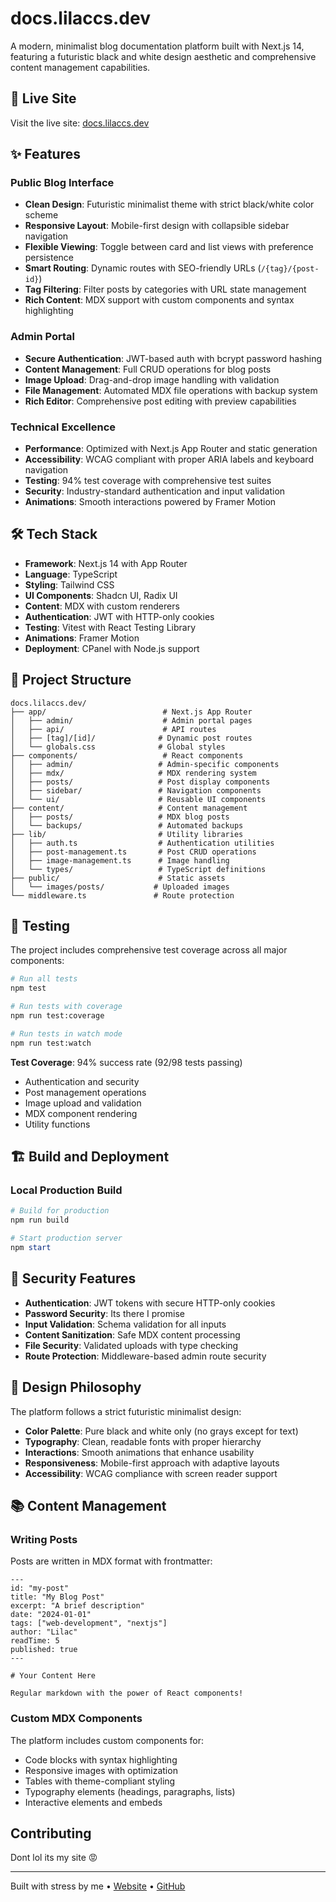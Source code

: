 # docs.lilaccs.dev

A modern, minimalist blog documentation platform built with Next.js 14, featuring a futuristic black and white design aesthetic and comprehensive content management capabilities.

## 🚀 Live Site

Visit the live site: [docs.lilaccs.dev](https://docs.lilaccs.dev)

## ✨ Features

### Public Blog Interface
- **Clean Design**: Futuristic minimalist theme with strict black/white color scheme
- **Responsive Layout**: Mobile-first design with collapsible sidebar navigation
- **Flexible Viewing**: Toggle between card and list views with preference persistence
- **Smart Routing**: Dynamic routes with SEO-friendly URLs (`/{tag}/{post-id}`)
- **Tag Filtering**: Filter posts by categories with URL state management
- **Rich Content**: MDX support with custom components and syntax highlighting

### Admin Portal
- **Secure Authentication**: JWT-based auth with bcrypt password hashing
- **Content Management**: Full CRUD operations for blog posts
- **Image Upload**: Drag-and-drop image handling with validation
- **File Management**: Automated MDX file operations with backup system
- **Rich Editor**: Comprehensive post editing with preview capabilities

### Technical Excellence
- **Performance**: Optimized with Next.js App Router and static generation
- **Accessibility**: WCAG compliant with proper ARIA labels and keyboard navigation
- **Testing**: 94% test coverage with comprehensive test suites
- **Security**: Industry-standard authentication and input validation
- **Animations**: Smooth interactions powered by Framer Motion

## 🛠 Tech Stack

- **Framework**: Next.js 14 with App Router
- **Language**: TypeScript
- **Styling**: Tailwind CSS
- **UI Components**: Shadcn UI, Radix UI
- **Content**: MDX with custom renderers
- **Authentication**: JWT with HTTP-only cookies
- **Testing**: Vitest with React Testing Library
- **Animations**: Framer Motion
- **Deployment**: CPanel with Node.js support

## 📁 Project Structure

```
docs.lilaccs.dev/
├── app/                          # Next.js App Router
│   ├── admin/                    # Admin portal pages
│   ├── api/                      # API routes
│   ├── [tag]/[id]/              # Dynamic post routes
│   └── globals.css              # Global styles
├── components/                   # React components
│   ├── admin/                   # Admin-specific components
│   ├── mdx/                     # MDX rendering system
│   ├── posts/                   # Post display components
│   ├── sidebar/                 # Navigation components
│   └── ui/                      # Reusable UI components
├── content/                     # Content management
│   ├── posts/                   # MDX blog posts
│   └── backups/                 # Automated backups
├── lib/                         # Utility libraries
│   ├── auth.ts                  # Authentication utilities
│   ├── post-management.ts       # Post CRUD operations
│   ├── image-management.ts      # Image handling
│   └── types/                   # TypeScript definitions
├── public/                      # Static assets
│   └── images/posts/           # Uploaded images
└── middleware.ts               # Route protection
```

## 🧪 Testing

The project includes comprehensive test coverage across all major components:

```bash
# Run all tests
npm test

# Run tests with coverage
npm run test:coverage

# Run tests in watch mode
npm run test:watch
```

**Test Coverage**: 94% success rate (92/98 tests passing)
- Authentication and security
- Post management operations
- Image upload and validation
- MDX component rendering
- Utility functions

## 🏗 Build and Deployment

### Local Production Build

```powershell
# Build for production
npm run build

# Start production server
npm start
```

## 🔐 Security Features

- **Authentication**: JWT tokens with secure HTTP-only cookies
- **Password Security**: Its there I promise
- **Input Validation**: Schema validation for all inputs
- **Content Sanitization**: Safe MDX content processing
- **File Security**: Validated uploads with type checking
- **Route Protection**: Middleware-based admin route security

## 🎨 Design Philosophy

The platform follows a strict futuristic minimalist design:
- **Color Palette**: Pure black and white only (no grays except for text)
- **Typography**: Clean, readable fonts with proper hierarchy
- **Interactions**: Smooth animations that enhance usability
- **Responsiveness**: Mobile-first approach with adaptive layouts
- **Accessibility**: WCAG compliance with screen reader support

## 📚 Content Management

### Writing Posts

Posts are written in MDX format with frontmatter:

```mdx
---
id: "my-post"
title: "My Blog Post"
excerpt: "A brief description"
date: "2024-01-01"
tags: ["web-development", "nextjs"]
author: "Lilac"
readTime: 5
published: true
---

# Your Content Here

Regular markdown with the power of React components!
```

### Custom MDX Components

The platform includes custom components for:
- Code blocks with syntax highlighting
- Responsive images with optimization
- Tables with theme-compliant styling
- Typography elements (headings, paragraphs, lists)
- Interactive elements and embeds

## Contributing

Dont lol its my site 😡

---

Built with stress by me • [Website](https://docs.lilaccs.dev) • [GitHub](https://github.com/lilacdotdev)

